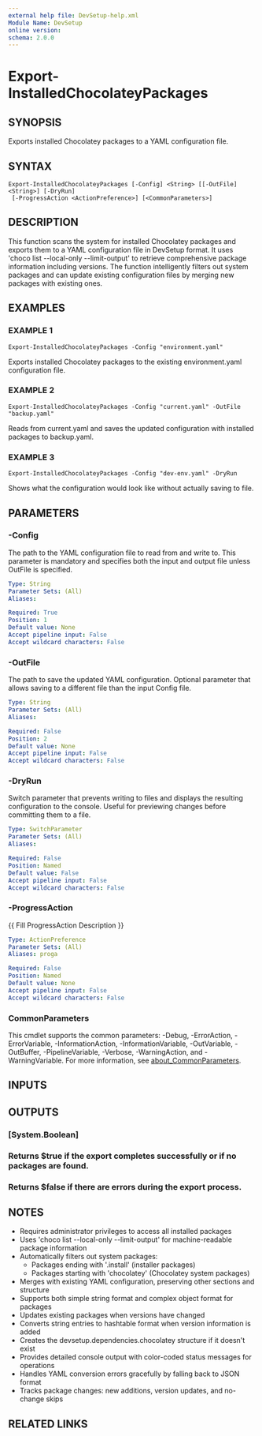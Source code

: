 ```yaml
---
external help file: DevSetup-help.xml
Module Name: DevSetup
online version:
schema: 2.0.0
---
```


# Export-InstalledChocolateyPackages

## SYNOPSIS
Exports installed Chocolatey packages to a YAML configuration file.

## SYNTAX

```
Export-InstalledChocolateyPackages [-Config] <String> [[-OutFile] <String>] [-DryRun]
 [-ProgressAction <ActionPreference>] [<CommonParameters>]
```

## DESCRIPTION
This function scans the system for installed Chocolatey packages and exports them to a YAML 
configuration file in DevSetup format.
It uses 'choco list --local-only --limit-output' to retrieve 
comprehensive package information including versions.
The function intelligently filters out 
system packages and can update existing configuration files by merging new packages with existing ones.

## EXAMPLES

### EXAMPLE 1
```
Export-InstalledChocolateyPackages -Config "environment.yaml"
```

Exports installed Chocolatey packages to the existing environment.yaml configuration file.

### EXAMPLE 2
```
Export-InstalledChocolateyPackages -Config "current.yaml" -OutFile "backup.yaml"
```

Reads from current.yaml and saves the updated configuration with installed packages to backup.yaml.

### EXAMPLE 3
```
Export-InstalledChocolateyPackages -Config "dev-env.yaml" -DryRun
```

Shows what the configuration would look like without actually saving to file.

## PARAMETERS

### -Config
The path to the YAML configuration file to read from and write to.
This parameter is mandatory and specifies both the input and output file unless OutFile is specified.

```yaml
Type: String
Parameter Sets: (All)
Aliases:

Required: True
Position: 1
Default value: None
Accept pipeline input: False
Accept wildcard characters: False
```

### -OutFile
The path to save the updated YAML configuration.
Optional parameter that allows saving to a different file than the input Config file.

```yaml
Type: String
Parameter Sets: (All)
Aliases:

Required: False
Position: 2
Default value: None
Accept pipeline input: False
Accept wildcard characters: False
```

### -DryRun
Switch parameter that prevents writing to files and displays the resulting configuration to the console.
Useful for previewing changes before committing them to a file.

```yaml
Type: SwitchParameter
Parameter Sets: (All)
Aliases:

Required: False
Position: Named
Default value: False
Accept pipeline input: False
Accept wildcard characters: False
```

### -ProgressAction
{{ Fill ProgressAction Description }}

```yaml
Type: ActionPreference
Parameter Sets: (All)
Aliases: proga

Required: False
Position: Named
Default value: None
Accept pipeline input: False
Accept wildcard characters: False
```

### CommonParameters
This cmdlet supports the common parameters: -Debug, -ErrorAction, -ErrorVariable, -InformationAction, -InformationVariable, -OutVariable, -OutBuffer, -PipelineVariable, -Verbose, -WarningAction, and -WarningVariable. For more information, see [about_CommonParameters](http://go.microsoft.com/fwlink/?LinkID=113216).

## INPUTS

## OUTPUTS

### [System.Boolean]
### Returns $true if the export completes successfully or if no packages are found.
### Returns $false if there are errors during the export process.
## NOTES
- Requires administrator privileges to access all installed packages
- Uses 'choco list --local-only --limit-output' for machine-readable package information
- Automatically filters out system packages:
  * Packages ending with '.install' (installer packages)
  * Packages starting with 'chocolatey' (Chocolatey system packages)
- Merges with existing YAML configuration, preserving other sections and structure
- Supports both simple string format and complex object format for packages
- Updates existing packages when versions have changed
- Converts string entries to hashtable format when version information is added
- Creates the devsetup.dependencies.chocolatey structure if it doesn't exist
- Provides detailed console output with color-coded status messages for operations
- Handles YAML conversion errors gracefully by falling back to JSON format
- Tracks package changes: new additions, version updates, and no-change skips

## RELATED LINKS
